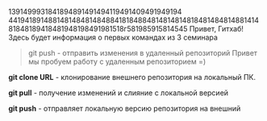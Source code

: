 1391499931841894891491494119491409491949194
4419418914881481484814848841818488481481481481848148481488141481848189418481948198491981518г581985915814545
Привет, Гитхаб! Здесь будет информация о первых командах из 3 семинара
> git push - отправить изменения в удаленный репозиторий 
Привет мы пробуем работу с удаленным репозиторием =)

**git clone URL** - клонирование внешнего репозитория на локальный ПК.

**git pull** - получение изменений и слияние с локальной версией

**git push** - отправляет локальную версию репозитория на внешний 